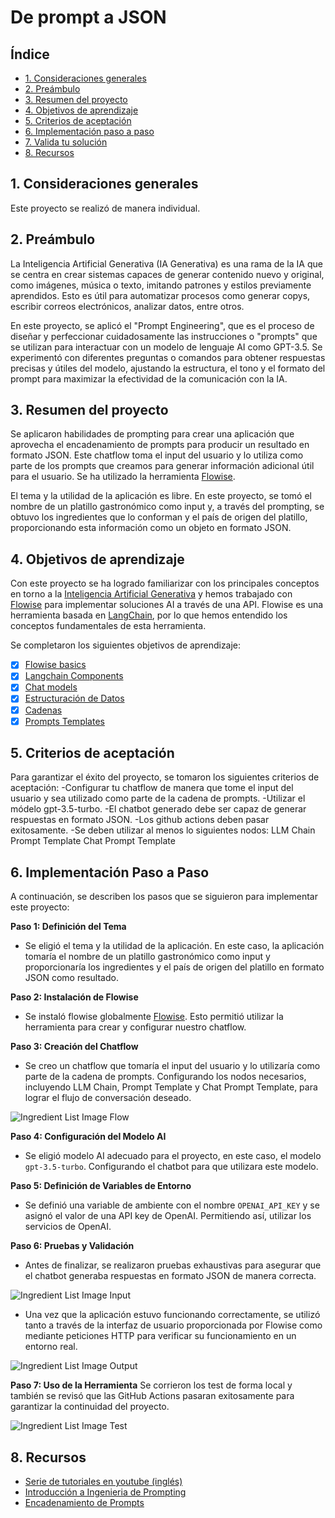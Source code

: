 # De prompt a JSON

## Índice

- [1. Consideraciones generales](#1-consideraciones-generales)
- [2. Preámbulo](#2-preámbulo)
- [3. Resumen del proyecto](#3-resumen-del-proyecto)
- [4. Objetivos de aprendizaje](#4-objetivos-de-aprendizaje)
- [5. Criterios de aceptación](#5-criterios-de-aceptación)
- [6. Implementación paso a paso](#6-implementación-paso-a-paso)
- [7. Valida tu solución](#7-valida-tu-solución)
- [8. Recursos](#8-recursos)


## 1. Consideraciones generales
Este proyecto se realizó de manera individual.

## 2. Preámbulo

La Inteligencia Artificial Generativa (IA Generativa) es una rama de la IA que se centra en crear sistemas capaces de generar contenido nuevo y original, como imágenes, música o texto, imitando patrones y estilos previamente aprendidos. Esto es útil para automatizar procesos como generar copys, escribir correos electrónicos, analizar datos, entre otros.

En este proyecto, se aplicó el "Prompt Engineering", que es el proceso de diseñar y perfeccionar cuidadosamente las instrucciones o "prompts" que se utilizan para interactuar con un modelo de lenguaje AI como GPT-3.5. Se experimentó con diferentes preguntas o comandos para obtener respuestas precisas y útiles del modelo, ajustando la estructura, el tono y el formato del prompt para maximizar la efectividad de la comunicación con la IA.

## 3. Resumen del proyecto

Se aplicaron habilidades de prompting para crear una aplicación que aprovecha el encadenamiento de prompts para producir un resultado en formato JSON. Este chatflow toma el input del usuario y lo utiliza como parte de los prompts que creamos para generar información adicional útil para el usuario. Se ha utilizado la herramienta [Flowise](https://flowiseai.com/).

El tema y la utilidad de la aplicación es libre. En este proyecto, se tomó el nombre de un platillo gastronómico como input y, a través del prompting, se obtuvo los ingredientes que lo conforman y el país de origen del platillo, proporcionando esta información como un objeto en formato JSON.

## 4. Objetivos de aprendizaje

Con este proyecto se ha logrado familiarizar con los principales conceptos en torno a la [Inteligencia Artificial Generativa](https://es.wikipedia.org/wiki/Inteligencia_artificial_generativa) y hemos trabajado con [Flowise](https://docs.flowiseai.com/) para implementar soluciones AI a través de una API. Flowise es una herramienta basada en [LangChain](https://docs.langchain.com/docs/), por lo que hemos entendido los conceptos fundamentales de esta herramienta.

Se completaron los siguientes objetivos de aprendizaje:

- [x] [Flowise basics](https://www.youtube.com/watch?v=tD6fwQyUIJE&list=PL4HikwTaYE0HDOuXMm5sU6DH6_ZrHBLSJ)
- [x] [Langchain Components](https://docs.langchain.com/docs/category/components)
- [x] [Chat models](https://docs.flowiseai.com/chat-models)
- [x] [Estructuración de Datos](https://learnprompting.org/es/docs/basic_applications/table_generation)
- [x] [Cadenas](https://docs.langchain.com/docs/components/chains/)
- [x] [Prompts Templates](https://docs.langchain.com/docs/components/prompts/)

## 5. Criterios de aceptación

Para garantizar el éxito del proyecto, se tomaron los siguientes criterios de aceptación:
-Configurar tu chatflow de manera que tome el input del usuario y sea utilizado como parte de la cadena de prompts.
-Utilizar el módelo gpt-3.5-turbo.
-El chatbot generado debe ser capaz de generar respuestas en formato JSON.
-Los github actions deben pasar exitosamente.
-Se deben utilizar al menos lo siguientes nodos:
  LLM Chain
  Prompt Template
  Chat Prompt Template

## 6. Implementación Paso a Paso

A continuación, se describen los pasos que se siguieron para implementar este proyecto:

**Paso 1: Definición del Tema**
- Se eligió el tema y la utilidad de la aplicación. En este caso, la aplicación tomaría el nombre de un platillo gastronómico como input y proporcionaría los ingredientes y el país de origen del platillo en formato JSON como resultado.

**Paso 2: Instalación de Flowise**
- Se instaló flowise globalmente [Flowise](https://github.com/FlowiseAI/Flowise). Esto permitió utilizar la herramienta para crear y configurar nuestro chatflow.

**Paso 3: Creación del Chatflow**
- Se creo un chatflow que tomaría el input del usuario y lo utilizaría como parte de la cadena de prompts. Configurando los nodos necesarios, incluyendo LLM Chain, Prompt Template y Chat Prompt Template, para lograr el flujo de conversación deseado.

![Ingredient List Image Flow](img/ingredientList_Img_Flow.png)


**Paso 4: Configuración del Modelo AI**
- Se eligió modelo AI adecuado para el proyecto, en este caso, el modelo `gpt-3.5-turbo`. Configurando el chatbot para que utilizara este modelo.

**Paso 5: Definición de Variables de Entorno**
- Se definió una variable de ambiente con el nombre `OPENAI_API_KEY` y se asignó el valor de una API key de OpenAI. Permitiendo así, utilizar los servicios de OpenAI.

**Paso 6: Pruebas y Validación**
- Antes de finalizar, se realizaron pruebas exhaustivas para asegurar que el chatbot generaba respuestas en formato JSON de manera correcta. 

![Ingredient List Image Input](img/ingredientList_Img_Input.png)

- Una vez que la aplicación estuvo funcionando correctamente, se utilizó tanto a través de la interfaz de usuario proporcionada por Flowise como mediante peticiones HTTP para verificar su funcionamiento en un entorno real.

![Ingredient List Image Output](img/ingredientList_Img_Output.png)

**Paso 7: Uso de la Herramienta**
Se corrieron los test de forma local y también se revisó que las GitHub Actions pasaran exitosamente para garantizar la continuidad del proyecto.

![Ingredient List Image Test](img/ingredientList_Img_Test.png)

## 8. Recursos

- [Serie de tutoriales en youtube (inglés)](https://www.youtube.com/watch?v=tD6fwQyUIJE&list=PL4HikwTaYE0HDOuXMm5sU6DH6_ZrHBLSJ)
- [Introducción a Ingenieria de Prompting](https://learnprompting.org/es/docs/basics/prompting)
- [Encadenamiento de Prompts](https://botpress.com/es/blog/what-is-ai-prompt-chaining#:~:text=Permite%20crear%20respuestas%20personalizadas%20basadas,mejora%20el%20compromiso%20del%20usuario.)